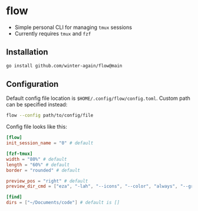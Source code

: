 # flow

- Simple personal CLI for managing `tmux` sessions
- Currently requires `tmux` and `fzf`

## Installation

```sh
go install github.com/winter-again/flow@main
```

## Configuration

Default config file location is `$HOME/.config/flow/config.toml`. Custom path can be specified instead:

```sh
flow --config path/to/config/file
```

Config file looks like this:

```toml
[flow]
init_session_name = "0" # default

[fzf-tmux]
width = "80%" # default
length = "60%" # default
border = "rounded" # default

preview_pos = "right" # default
preview_dir_cmd = ["eza", "-lah", "--icons", "--color", "always", "--group-directories-first"] # default: ["ls"]

[find]
dirs = ["~/Documents/code"] # default is []
```

